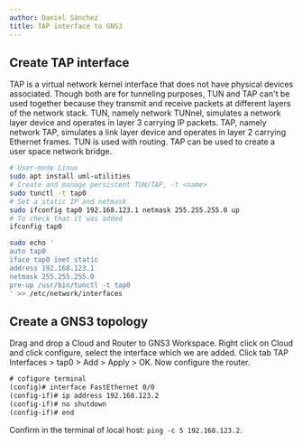 ```yaml
---
author: Daniel Sánchez
title: TAP interface to GNS3
---
```


## Create TAP interface

TAP is a virtual network kernel interface that does not have physical
devices associated. Though both are for tunneling purposes, TUN and
TAP can't be used together because they transmit and receive packets
at different layers of the network stack. TUN, namely network TUNnel,
simulates a network layer device and operates in layer 3 carrying IP
packets. TAP, namely network TAP, simulates a link layer device and
operates in layer 2 carrying Ethernet frames. TUN is used with
routing. TAP can be used to create a user space network bridge.

```bash
# User-mode Linux
sudo apt install uml-utilities
# Create and manage persistent TUN/TAP, -t <name>
sudo tunctl -t tap0
# Set a static IP and netmask
sudo ifconfig tap0 192.168.123.1 netmask 255.255.255.0 up
# To check that it was added
ifconfig tap0

sudo echo '
auto tap0
iface tap0 inet static
address 192.168.123.1
netmask 255.255.255.0
pre-up /usr/bin/tunctl -t tap0
' >> /etc/network/interfaces
```

## Create a GNS3 topology

Drag and drop a Cloud and Router to GNS3 Workspace. Right click on
Cloud and click configure, select the interface which we are added.
Click tab TAP Interfaces > tap0 > Add > Apply > OK. Now configure the
router.

```txt
# cofigure terminal
(config)# interface FastEthernet 0/0
(config-if)# ip address 192.168.123.2
(config-if)# no shutdown
(config-if)# end
```

Confirm in the terminal of local host: `ping -c 5 192.168.123.2`.
